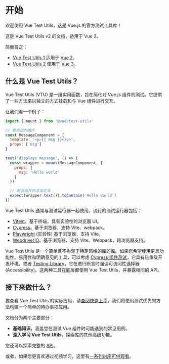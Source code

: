 # 开始

欢迎使用 Vue Test Utils，这是 Vue.js 的官方测试工具库！

这是 Vue Test Utils v2 的文档，适用于 Vue 3。

简而言之：

- [Vue Test Utils 1](https://github.com/vuejs/vue-test-utils/) 适用于 [Vue 2](https://github.com/vuejs/vue/)。
- [Vue Test Utils 2](https://github.com/vuejs/test-utils/) 使用于 [Vue 3](https://github.com/vuejs/core/)。

## 什么是 Vue Test Utils？

Vue Test Utils (VTU) 是一组实用函数，旨在简化对 Vue.js 组件的测试。它提供了一些方法来以独立的方式挂载和与 Vue 组件进行交互。

让我们看一个例子：

```js
import { mount } from '@vue/test-utils'

// 要测试的组件
const MessageComponent = {
  template: '<p>{{ msg }}</p>',
  props: ['msg']
}

test('displays message', () => {
  const wrapper = mount(MessageComponent, {
    props: {
      msg: 'Hello world'
    }
  })

  // 断言组件的渲染文本
  expect(wrapper.text()).toContain('Hello world')
})
```

Vue Test Utils 通常与测试运行器一起使用。流行的测试运行器包括：

- [Vitest](https://vitest.dev/)。基于终端，具有实验性的浏览器 UI。
- [Cypress](https://cypress.io/)。基于浏览器，支持 Vite、webpack。
- [Playwright](https://playwright.dev/docs/test-components) (实验性) 基于浏览器，支持 Vite。
- [WebdriverIO](https://webdriver.io/docs/component-testing/vue)。基于浏览器，支持 Vite、Webpack，跨浏览器支持。

Vue Test Utils 是一个简单且不拘泥于特定风格的库的库。如果您希望使用更具功能性、易用性和明确意见的工具，可以考虑 [Cypress 组件测试](https://docs.cypress.io/guides/component-testing/overview)，它具有热重载开发环境，或者 [Testing Library](https://testing-library.com/docs/vue-testing-library/intro/)，它在进行断言时强调可访问性选择器 (Accessibility)。这两种工具在底层都使用 Vue Test Utils，并暴露相同的 API。

## 接下来做什么？

要查看 Vue Test Utils 的实际应用，请[查阅快速上手](../guide/essentials/a-crash-course.md)，我们将使用测试优先的方法构建一个简单的待办事项应用。

文档分为两个主要部分：

- **基础知识**，涵盖您在测试 Vue 组件时可能遇到的常见用例。
- **深入学习 Vue Test Utils**，探索库的其他高级功能。

您还可以探索完整的 [API](../api/)。

或者，如果您更喜欢通过视频学习，这里有[一系列讲座可供观看](https://www.youtube.com/playlist?list=PLC2LZCNWKL9ahK1IoODqYxKu5aA9T5IOA)。
